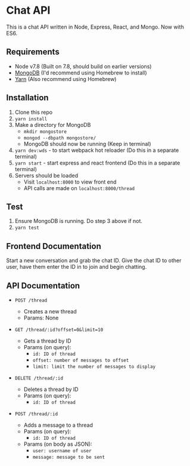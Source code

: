 # Chat API

This is a chat API written in Node, Express, React, and Mongo. Now with ES6.

Requirements
---

- Node v7.8 (Built on 7.8, should build on earlier versions)
- [MongoDB](https://docs.mongodb.com/master/administration/install-community/) (I'd recommend using Homebrew to install)
- [Yarn](https://yarnpkg.com/lang/en/docs/install/) (Also recommend using Homebrew)

Installation
---

1. Clone this repo
2. `yarn install`
3. Make a directory for MongoDB
	- `mkdir mongostore`
	- `mongod --dbpath mongostore/`
	- MongoDB should now be running (Keep in terminal)
4. `yarn dev:wds` - to start webpack hot reloader (Do this in a separate terminal)
5. `yarn start` - start express and react frontend (Do this in a separate terminal)
6. Servers should be loaded
	- Visit `localhost:8000` to view front end
	- API calls are made on `localhost:8000/thread`

Test
---

1. Ensure MongoDB is running.  Do step 3 above if not.
1. `yarn test`

Frontend Documentation
---

Start a new conversation and grab the chat ID.  Give the chat ID to other user, have them enter the ID in to join and begin chatting.

API Documentation
---
* `POST /thread`
	- Creates a new thread
	- Params: None

* `GET /thread/:id?offset=0&limit=10`
	- Gets a thread by ID
	- Params (on query):
		- `id: ID of thread`
		- `offset: number of messages to offset`
		- `limit: limit the number of messages to display`

* `DELETE /thread/:id`
	- Deletes a thread by ID
	- Params (on query):
		- `id: ID of thread`

* `POST /thread/:id`
	- Adds a message to a thread
	- Params (on query):
		- `id: ID of thread`
	- Params (on body as JSON):
		- `user: username of user`
		- `message: message to be sent`
